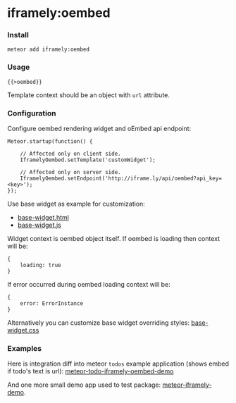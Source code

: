iframely:oembed
=============

### Install

    meteor add iframely:oembed

### Usage

    {{>oembed}}

Template context should be an object with `url` attribute.

### Configuration

Configure oembed rendering widget and oEmbed api endpoint:

    Meteor.startup(function() {

        // Affected only on client side.
        IframelyOembed.setTemplate('customWidget');

        // Affected only on server side.
        IframelyOembed.setEndpoint('http://iframe.ly/api/oembed?api_key=<key>');
    });

Use base widget as example for customization:

 * [base-widget.html](https://github.com/itteco/meteor-oembed/blob/master/lib/client/base-widget.html)
 * [base-widget.js](https://github.com/itteco/meteor-oembed/blob/master/lib/client/base-widget.js)

Widget context is oembed object itself. If oembed is loading then context will be:

    {
        loading: true
    }

If error occurred during oembed loading context will be:

    {
        error: ErrorInstance
    }

Alternatively you can customize base widget overriding styles: [base-widget.css](https://github.com/itteco/meteor-oembed/blob/master/lib/client/base-widget.css)

### Examples

Here is integration diff into meteor `todos` example application (shows embed if todo's text is url): [meteor-todo-iframely-oembed-demo](https://github.com/nleush/meteor-todo-iframely-oembed-demo/commit/1b9f52ae4fc4a25dba617de0edbdf59633ecd1e5)

And one more small demo app used to test package: [meteor-iframely-demo](https://github.com/nleush/meteor-iframely-demo).